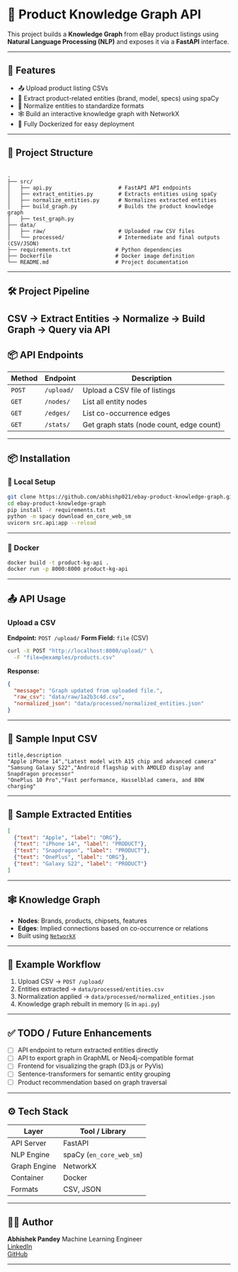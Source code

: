 # 🧠 Product Knowledge Graph API

This project builds a **Knowledge Graph** from eBay product listings using **Natural Language Processing (NLP)** and exposes it via a **FastAPI** interface.

---

## 🚀 Features

- 📤 Upload product listing CSVs
- 🧠 Extract product-related entities (brand, model, specs) using spaCy
- 🔧 Normalize entities to standardize formats
- 🕸️ Build an interactive knowledge graph with NetworkX
- 🐳 Fully Dockerized for easy deployment

---

## 📁 Project Structure

```

.
├── src/
│   ├── api.py                     # FastAPI API endpoints
│   ├── extract_entities.py        # Extracts entities using spaCy
│   ├── normalize_entities.py      # Normalizes extracted entities
│   ├── build_graph.py             # Builds the product knowledge graph
│   ├── test_graph.py             
├── data/
│   ├── raw/                       # Uploaded raw CSV files
│   └── processed/                 # Intermediate and final outputs (CSV/JSON)
├── requirements.txt              # Python dependencies
├── Dockerfile                    # Docker image definition
└── README.md                     # Project documentation

````

---

## 🛠️ Project Pipeline
CSV → Extract Entities → Normalize → Build Graph → Query via API
---

## 📦 API Endpoints

| Method | Endpoint | Description |
|--------|----------|-------------|
| `POST` | `/upload/` | Upload a CSV file of listings |
| `GET`  | `/nodes/`  | List all entity nodes |
| `GET`  | `/edges/`  | List co-occurrence edges |
| `GET`  | `/stats/`  | Get graph stats (node count, edge count) |

---

## 📦 Installation

### 🔧 Local Setup

```bash
git clone https://github.com/abhishp021/ebay-product-knowledge-graph.git
cd ebay-product-knowledge-graph
pip install -r requirements.txt
python -m spacy download en_core_web_sm
uvicorn src.api:app --reload
````

---

### 🐳 Docker

```bash
docker build -t product-kg-api .
docker run -p 8000:8000 product-kg-api
```

---

## 📤 API Usage

### Upload a CSV

**Endpoint:** `POST /upload/`
**Form Field:** `file` (CSV)

```bash
curl -X POST "http://localhost:8000/upload/" \
  -F "file=@examples/products.csv"
```

**Response:**

```json
{
  "message": "Graph updated from uploaded file.",
  "raw_csv": "data/raw/1a2b3c4d.csv",
  "normalized_json": "data/processed/normalized_entities.json"
}
```

---

## 📄 Sample Input CSV

```csv
title,description
"Apple iPhone 14","Latest model with A15 chip and advanced camera"
"Samsung Galaxy S22","Android flagship with AMOLED display and Snapdragon processor"
"OnePlus 10 Pro","Fast performance, Hasselblad camera, and 80W charging"
```

---

## 🧠 Sample Extracted Entities

```json
[
  {"text": "Apple", "label": "ORG"},
  {"text": "iPhone 14", "label": "PRODUCT"},
  {"text": "Snapdragon", "label": "PRODUCT"},
  {"text": "OnePlus", "label": "ORG"},
  {"text": "Galaxy S22", "label": "PRODUCT"}
]
```

---

## 🕸️ Knowledge Graph

* **Nodes**: Brands, products, chipsets, features
* **Edges**: Implied connections based on co-occurrence or relations
* Built using [`NetworkX`](https://networkx.org)

---

## 🧪 Example Workflow

1. Upload CSV → `POST /upload/`
2. Entities extracted → `data/processed/entities.csv`
3. Normalization applied → `data/processed/normalized_entities.json`
4. Knowledge graph rebuilt in memory (`G` in `api.py`)

---

## ✅ TODO / Future Enhancements

* [ ] API endpoint to return extracted entities directly
* [ ] API to export graph in GraphML or Neo4j-compatible format
* [ ] Frontend for visualizing the graph (D3.js or PyVis)
* [ ] Sentence-transformers for semantic entity grouping
* [ ] Product recommendation based on graph traversal

---

## ⚙️ Tech Stack

| Layer        | Tool / Library           |
| ------------ | ------------------------ |
| API Server   | FastAPI                  |
| NLP Engine   | spaCy (`en_core_web_sm`) |
| Graph Engine | NetworkX                 |
| Container    | Docker                   |
| Formats      | CSV, JSON                |

---

## 👨‍💻 Author

**Abhishek Pandey**
Machine Learning Engineer    
[LinkedIn](https://linkedin.com/in/abhishp021)    
[GitHub](https://github.com/abhishp021)    

---
